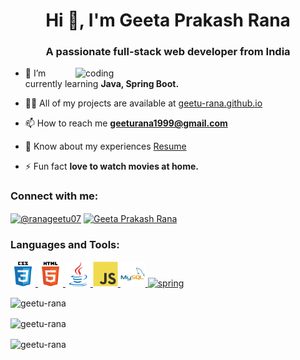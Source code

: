 
<h1 align="center">Hi 👋, I'm Geeta Prakash Rana</h1>
<h3 align="center">A passionate full-stack web developer from India</h3>

<img align="right" alt="coding" width="400" src="https://r7q6w9z6.rocketcdn.me/career/wp-content/uploads/2020/03/hello.gif">

- 🌱 I’m currently learning **Java, Spring Boot.**

- 👨‍💻 All of my projects are available at [geetu-rana.github.io](https://geetu-rana.github.io/)

- 📫 How to reach me **geeturana1999@gmail.com**

- 📄 Know about my experiences [Resume](https://drive.google.com/file/d/1ECLMyE4KiP9yKSn8NIattjaxraGq2CVa/view?usp=sharing)

- ⚡ Fun fact **love to watch movies at home.**

<h3 align="left">Connect with me:</h3>
<p align="left">
<a href="https://twitter.com/ranageetu07" target="blank"><img align="center" src="https://raw.githubusercontent.com/rahuldkjain/github-profile-readme-generator/master/src/images/icons/Social/twitter.svg" alt="@ranageetu07" height="30" width="40" /></a>
<a href="https://www.linkedin.com/in/geeta-prakash-rana-63261a22b/" target="blank"><img align="center" src="https://raw.githubusercontent.com/rahuldkjain/github-profile-readme-generator/master/src/images/icons/Social/linked-in-alt.svg" alt="Geeta Prakash Rana" height="30" width="40" /></a>
</p>

<h3 align="left">Languages and Tools:</h3>
<p align="left"> <a href="https://www.w3schools.com/css/" target="_blank" rel="noreferrer"> <img src="https://raw.githubusercontent.com/devicons/devicon/master/icons/css3/css3-original-wordmark.svg" alt="css3" width="40" height="40"/> </a> <a href="https://www.w3.org/html/" target="_blank" rel="noreferrer"> <img src="https://raw.githubusercontent.com/devicons/devicon/master/icons/html5/html5-original-wordmark.svg" alt="html5" width="40" height="40"/> </a> <a href="https://www.java.com" target="_blank" rel="noreferrer"> <img src="https://raw.githubusercontent.com/devicons/devicon/master/icons/java/java-original.svg" alt="java" width="40" height="40"/> </a> <a href="https://developer.mozilla.org/en-US/docs/Web/JavaScript" target="_blank" rel="noreferrer"> <img src="https://raw.githubusercontent.com/devicons/devicon/master/icons/javascript/javascript-original.svg" alt="javascript" width="40" height="40"/> </a> <a href="https://www.mysql.com/" target="_blank" rel="noreferrer"> <img src="https://raw.githubusercontent.com/devicons/devicon/master/icons/mysql/mysql-original-wordmark.svg" alt="mysql" width="40" height="40"/> </a> <a href="https://spring.io/" target="_blank" rel="noreferrer"> <img src="https://www.vectorlogo.zone/logos/springio/springio-icon.svg" alt="spring" width="40" height="40"/> </a> </p>

<p><img align="center" src="https://github-readme-stats.vercel.app/api/top-langs?username=geetu-rana&show_icons=true&locale=en&layout=compact" alt="geetu-rana" /></p>

<p><img align="center" src="https://github-readme-stats.vercel.app/api?username=geetu-rana&show_icons=true&locale=en" alt="geetu-rana" /></p>

<p><img align="center" src="https://github-readme-streak-stats.herokuapp.com/?user=geetu-rana&" alt="geetu-rana" /></p>

